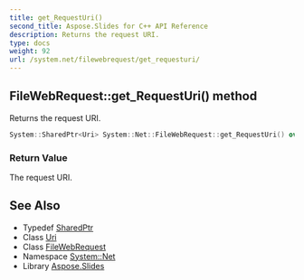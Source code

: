 ```yaml
---
title: get_RequestUri()
second_title: Aspose.Slides for C++ API Reference
description: Returns the request URI.
type: docs
weight: 92
url: /system.net/filewebrequest/get_requesturi/
---
```

## FileWebRequest::get_RequestUri() method


Returns the request URI.

```cpp
System::SharedPtr<Uri> System::Net::FileWebRequest::get_RequestUri() override
```


### Return Value

The request URI.

## See Also

* Typedef [SharedPtr](../../../system/sharedptr/)
* Class [Uri](../../../system/uri/)
* Class [FileWebRequest](../)
* Namespace [System::Net](../../)
* Library [Aspose.Slides](../../../)